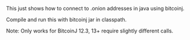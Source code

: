 This just shows how to connect to .onion addresses in java using bitcoinj.

Compile and run this with bitcoinj jar in classpath.

Note: Only works for BitcoinJ 12.3, 13+ require slightly different calls.
